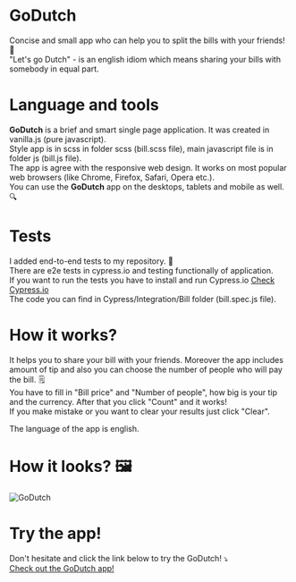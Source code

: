 # GoDutch
Concise and small app who can help you to split the bills with your friends! :money_with_wings:
</br>
"Let's go Dutch" - is an english idiom which means sharing your bills with somebody in equal part.

# Language and tools
**GoDutch** is a brief and smart single page application. It was created in vanilla.js (pure javascript).
</br>
Style app is in scss in folder scss (bill.scss file), main javascript file is in folder js (bill.js file).
</br>
The app is agree with the responsive web design. It works on most popular web browsers (like Chrome, Firefox, Safari, Opera etc.).
</br>
You can use the **GoDutch** app on the desktops, tablets and mobile as well. :mag:

# Tests
I added end-to-end tests to my repository. :memo:
</br>
There are e2e tests in cypress.io and testing functionally of application. 
</br>
If you want to run the tests you have to install and run Cypress.io [Check Cypress.io](https://docs.cypress.io/)
</br>
The code you can find in Cypress/Integration/Bill folder (bill.spec.js file).

# How it works?
It helps you to share your bill with your friends. Moreover the app includes amount of tip and also you can choose the number of people who will pay the bill. 🗒️
</br>
You have to fill in "Bill price" and "Number of people", how big is your tip and the currency. After that you click "Count" and it works!
</br>
If you make mistake or you want to clear your results just click "Clear".
</br>

The language of the app is english.

# How it looks? 🖼️
![GoDutch](https://i.imgur.com/yhR8RUz.png)

# Try the app!
Don't hesitate and click the link below to try the GoDutch! ⤵️
</br>
[Check out the GoDutch app!](https://emarcins.github.io/billApp/)


